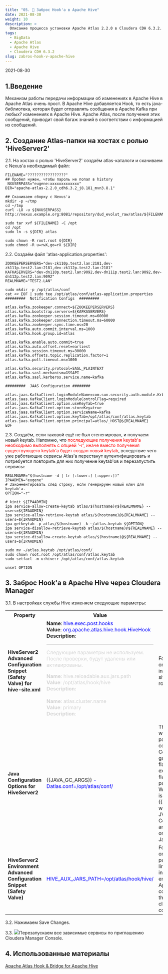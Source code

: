 ```yaml
---
title: "05. 🎣 Заброс Hook'а в Apache Hive"
date: 2021-08-30
weight: 10
description: >
  Описание процесса установки Apache Atlas 2.2.0 в Cloudera CDH 6.3.2.
tags:
  - BigData
  - Apache Atlas
  - Apache Hive
  - Cloudera CDH 6.3.2
slug: zabros-hook-v-apache-hive
---
```


2021-08-30

## 1.Введение
Механизм работы передачи информации об изменениях в Apache Hive в Apache Atlas очень прост. В Apache Hive добавляется Hook, то есть java-библиотека, которая будет отправлять сообщения в Apache Kafka при любых? изменениях в Apache Hive. Apache Atlas, после получения этих сообщений, приводит свой багаж знаний в соответствии с информацией из сообщений.

## 2. Создание Atlas-папки на хостах с ролью 'HiveServer2'
2.1. На хостах с ролью 'HiveServer2' создаём atlas-каталоги и скачиваем с Nexus'а необходимый файл:
```
FILENAME="?????????????????"
## Пробел нужен, чтобы пароль не попал в history
 NXUSERPASS="eugene:xxxxxxxxxxxxx"
DIR="apache-atlas-2.2.0_cdh6.3.2_j8.181_mvn3.8.1"

## Скачиваем сборку с Nexus'а
mkdir -p ~/tmp
cd ~/tmp
curl -LO -u ${NXUSERPASS} http://nexus.example.org:8081/repository/dud_evolut_raw/atlas/${FILENAME}

sudo tar xvf ${FILENAME} -C /opt
cd /opt
sudo ln -s ${DIR} atlas

sudo chown -R root.root ${DIR}
sudo chmod -R u=rwX,go=rX ${DIR}
```

2.2. Создаём файл 'atlas-application.properties':
```
ZOOKEEPERSERVERS="dev-zk110p.test2.lan:2181,dev-zk111p.test2.lan:2181,dev-zk112p.test2.lan:2181"
KAFKASERVERS="dev-dn110p.test2.lan:9092,dev-dn111p.test2.lan:9092,dev-dn112p.test2.lan:9092"
REALMNAME="TEST2.LAN"

sudo mkdir -p /opt/atlas/conf
cat << EOF | sudo tee /opt/atlas/conf/atlas-application.properties
#########  Notification Configs  #########

atlas.kafka.zookeeper.connect=${ZOOKEEPERSERVERS}
atlas.kafka.bootstrap.servers=${KAFKASERVERS}
atlas.kafka.zookeeper.session.timeout.ms=60000
atlas.kafka.zookeeper.connection.timeout.ms=60000
atlas.kafka.zookeeper.sync.time.ms=20
atlas.kafka.auto.commit.interval.ms=1000
atlas.kafka.hook.group.id=atlas

atlas.kafka.enable.auto.commit=true
atlas.kafka.auto.offset.reset=earliest
atlas.kafka.session.timeout.ms=30000
atlas.kafka.offsets.topic.replication.factor=1
atlas.kafka.poll.timeout.ms=1000

atlas.kafka.security.protocol=SASL_PLAINTEXT
atlas.kafka.sasl.mechanism=GSSAPI
atlas.kafka.sasl.kerberos.service.name=kafka

#########  JAAS Configuration ########

atlas.jaas.KafkaClient.loginModuleName=com.sun.security.auth.module.Krb5LoginModule
atlas.jaas.KafkaClient.loginModuleControlFlag=required
atlas.jaas.KafkaClient.option.useKeyTab=true
atlas.jaas.KafkaClient.option.storeKey=true
atlas.jaas.KafkaClient.option.serviceName=kafka
atlas.jaas.KafkaClient.option.keyTab=/opt/atlas/conf/atlas.keytab
atlas.jaas.KafkaClient.option.principal=atlas/_HOST@${REALMNAME}
EOF
```

2.3. Создаём, если таковой ещё не был сгененирован, и получаем новый keytab. Напомню, что <span style="color:red">последующие получения keytab'а необходимо выполнять с опцией '-r', иначе вместо получения существующего keytab'а будет создан новый keytab</span>, вследствие чего уже работающие сервисы Atlas'а перестанут аутентифицировать и потребуется повторить для них получение keytab'ов и перезапустить сервисы:
```
REALMNAME="$(hostname -d | tr [:lower:] [:upper:])"
IPAADMIN="eugene"
# Закомментировать след строку, если генерируем новый ключ для keytab'а.
OPTION="-r"

# kinit ${IPAADMIN}
ipa service-allow-create-keytab atlas/$(hostname)@${REALMNAME} --users=${IPAADMIN}
ipa service-allow-retrieve-keytab atlas/$(hostname)@${REALMNAME} --users=${IPAADMIN}
ipa-getkeytab -p atlas/$(hostname) -k ~/atlas.keytab ${OPTION}
ipa service-disallow-retrieve-keytab atlas/$(hostname)@${REALMNAME} --users=${IPAADMIN}
ipa service-disallow-create-keytab atlas/$(hostname)@${REALMNAME} --users=${IPAADMIN}

sudo mv ~/atlas.keytab /opt/atlas/conf/
sudo chown root.root /opt/atlas/conf/atlas.keytab
sudo setfacl -m u:hive:r /opt/atlas/conf/atlas.keytab

unset OPTION
```

## 3. Заброс Hook'а в Apache Hive через Cloudera Manager

3.1. В настройках службы Hive изменяем следующие параметры:
<table>
<tr>
<th>Property</th><th>Value</th><th>Description</th>
</tr>
<tr>
<td><b>HiveServer2 Advanced Configuration Snippet (Safety Valve) for hive-site.xml</b></td>
<td>
<b>Name</b>: <span style="color:blue">hive.exec.post.hooks</span><br>
<b>Value</b>: <span style="color:blue">org.apache.atlas.hive.hook.HiveHook</span><br>
<b>Description</b>:<br>
<hr>
<span style="color:lightgrey"> Следующие параметры не используем. После проверки, будут удалены или активированы.

<b>Name</b>: hive.reloadable.aux.jars.path<br>
<b>Value</b>: /opt/atlas/hook/hive<br>
<b>Description:</b><br>
<br>
<b>Name</b>: atlas.cluster.name<br>
<b>Value</b>: primary<br>
<b>Description</b>:<br>
</span>
</td>
<td>
	For advanced use only. A string to be inserted into hive-site.xml for this role only.
</td>
</tr>
<tr>
<td><b>Java Configuration Options for HiveServer2</b></td>
<td>{{JAVA_GC_ARGS}} <span style="color:blue">-Datlas.conf=/opt/atlas/conf/</span></td>
<td>
	These arguments will be passed as part of the Java command line. Commonly, garbage collection flags, PermGen, or extra debugging flags would be passed here. Note: When CM version is 6.3.0 or greater, {{JAVA_GC_ARGS}} will be replaced by JVM Garbage Collection arguments based on the runtime Java JVM version.
</td>
</tr>
<tr>
<td><b>HiveServer2 Environment Advanced Configuration Snippet (Safety Valve)</b></td>
<td><span style="color:blue">HIVE_AUX_JARS_PATH=/opt/atlas/hook/hive/</span></td>
<td>For advanced use only, key-value pairs (one on each line) to be inserted into a role's environment. Applies to configurations of this role except client configuration.</td>
</tr>
</table>

3.2. Нажимаем Save Changes.

3.3. ![](/img/clouderabutton.png)Перезапускаем все зависимые сервисы по приглашению Cloudera Manager Console.

## 4. Использованные материалы
[Apache Atlas Hook & Bridge for Apache Hive](https://atlas.apache.org/#/HookHive)
